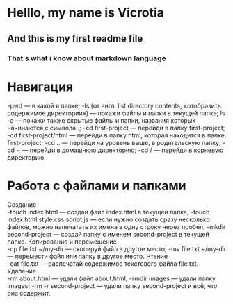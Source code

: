 <h1> Helllo, my name is Vicrotia</h1>
<h2> And this is my first readme file </h2>
<h3>That s what i know about markdown language </h3>
<h1> Навигация</h1>
-pwd  — в какой я папке;
-ls (от англ. list directory contents, «отобразить содержимое директории») — покажи файлы и папки в текущей папке;
ls -a — покажи также скрытые файлы и папки, названия которых начинаются с символа .;
-cd first-project  — перейди в папку first-project;
-cd first-project/html — перейди в папку html, которая находится в папке first-project;
-cd .. — перейди на уровень выше, в родительскую папку;
-cd ~ — перейди в домашнюю директорию;
-cd / — перейди в корневую директорию
<h1> Работа с файлами и папками</h1>
Создание<br>
-touch index.html — создай файл index.html в текущей папке;
-touch index.html style.css script.js — если нужно создать сразу несколько файлов, можно напечатать их имена в одну строку через пробел;
-mkdir second-project  — создай папку с именем second-project в текущей папке.
Копирование и перемещение<br>
-cp file.txt ~/my-dir  — скопируй файл в другое место;
-mv file.txt ~/my-dir  — перемести файл или папку в другое место.
Чтение<br>
-cat file.txt — распечатай содержимое текстового файла file.txt.
Удаление<br>
-rm about.html — удали файл about.html;
-rmdir images — удали папку images;
-rm -r second-project  — удали папку second-project и всё, что она содержит.
